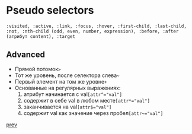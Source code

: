 <h1>Pseudo selectors</h1>
<div>
<code>:visited, :active, :link, :focus, :hover, :first-child, :last-child, :not, :nth-child (odd, even, number, expression), :before, :after (атрибут content), :target</code>
</div>


<h2>Advanced</h2>
<ul>
<li>Прямой потомок<code>></code></li>
<li>Тот же уровень, после селектора слева<code>~</code></li>
<li>Первый элемент на том же уровне<code>+</code></li>
<li>Основанные на регулярных выражениях:<ol><li>атрибут начинается с val<code>[attr^="val"]</code></li><li>содержит в себе val в любом месте<code>[attr*="val"]</code></li><li>заканчивается на val<code>[attr$="val"]</code></li><li>содержит val как значение через пробел<code>[attr~="val"]</code></li></ol></li>
</ul>

<a href="08.md">prev</a>